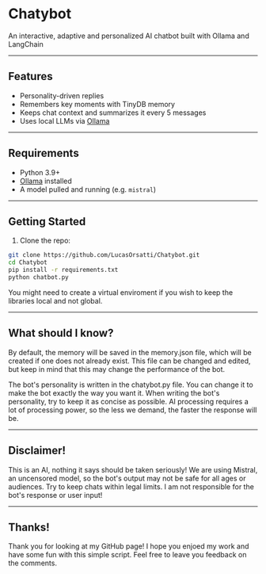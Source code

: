 # Chatybot

An interactive, adaptive and personalized AI chatbot built with Ollama and LangChain

---

## Features

- Personality-driven replies
- Remembers key moments with TinyDB memory
- Keeps chat context and summarizes it every 5 messages
- Uses local LLMs via [Ollama](https://ollama.com)

---

## Requirements

- Python 3.9+
- [Ollama](https://ollama.com) installed
- A model pulled and running (e.g. `mistral`)

---

## Getting Started

1. Clone the repo:
```bash
git clone https://github.com/LucasOrsatti/Chatybot.git
cd Chatybot
pip install -r requirements.txt
python chatbot.py
```
You might need to create a virtual enviroment if you wish to keep the libraries local and not global.

---

## What should I know?
By default, the memory will be saved in the memory.json file, which will be created if one does not already exist. This file can be changed and edited, but keep in mind that this may change the performance of the bot.

The bot's personality is written in the chatybot.py file. You can change it to make the bot exactly the way you want it. When writing the bot's personality, try to keep it as concise as possible. AI processing requires a lot of processing power, so the less we demand, the faster the response will be.

---

## Disclaimer!
This is an AI, nothing it says should be taken seriously! We are using Mistral, an uncensored model, so the bot's output may not be safe for all ages or audiences. Try to keep chats within legal limits. I am not responsible for the bot's response or user input!

---

## Thanks!
Thank you for looking at my GitHub page! I hope you enjoed my work and have some fun with this simple script. Feel free to leave you feedback on the comments.
